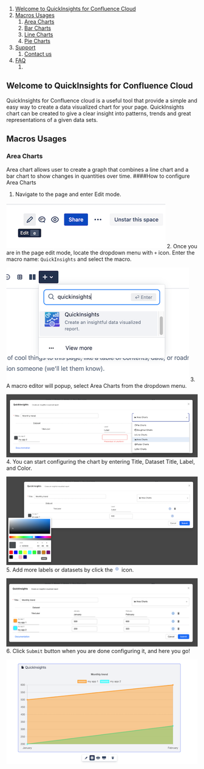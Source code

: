
1. [Welcome to QuickInsights for Confluence Cloud](#intro)
2. [Macros Usages](#macrousage)
    1. [Area Charts](#areachart)
    2. [Bar Charts](#barchart)
    3. [Line Charts](#linechart)
    4. [Pie Charts](#piechart)
3. [Support](#support)
    1. [Contact us](#contactus)
4. [FAQ](#faq)
    1. []()


## Welcome to QuickInsights for Confluence Cloud <a name="intro"></a> ##
QuickInsights for Confluence cloud is a useful tool that provide a simple and easy way to create a data visualized chart for your page. QuickInsights chart can be created to give a clear insight into patterns, trends and great representations of a given data sets. 


## Macros Usages <a name="macrousage"></a> ##
### Area Charts <a name="areachart"></a> ###
Area chart allows user to create a graph that combines a line chart and a bar chart to show changes in quantities over time. 
####How to configure Area Charts <a name="areachart"></a>
1. Navigate to the page and enter Edit mode.

![](./images/page-edit.png)
2. Once you are in the page edit mode, locate the dropdown menu with `+` icon. Enter the macro name: `QuickInsights` and select the macro.

![](./images/search-macro.png)
3. A macro editor will popup, select Area Charts from the dropdown menu.

![](./images/editor.png)
4. You can start configuring the chart by entering Title, Dataset Title, Label, and Color.

![](./images/select-color.png)
5. Add more labels or datasets by click the ![](./images/plusicon.png) icon.

![](./images/multi-datasets.png)
6. Click `Submit` button when you are done configuring it, and here you go!

![](./images/areachart.png)




